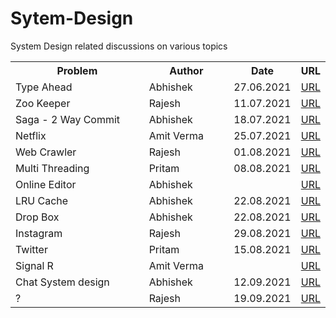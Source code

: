 # Sytem-Design
System Design related discussions on various topics

<html>
 <head>
   <meta name="google-site-verification" content="51-SvI8HZUI-LZeTLCLZ2elSKK68KLwNvjjvbIdbtf4" />
 </head>
 <body>

<table style="font-family: "Century Gothic", CenturyGothic, Geneva, AppleGothic, sans-serif;width:100%"> 
  <tr>
    <th width="50%">Problem</th>
    <th width="30%">Author</th>
    <th width="15%">Date</th>
   <th width="5%">URL</th>
  </tr>
  <tr>
    <td>Type Ahead</td>
    <td>Abhishek</td>
    <td>27.06.2021</td>
    <td><a href="https://docs.google.com/presentation/d/1TIzt0yAc1iWEE8CcNkTyuUt-Y40kdf4WdGfLT6nbLDE/edit?ts=60d82096#slide=id.gdde67998d7_0_6"  target="_blank">URL</a>
  </tr>
  <tr>
     <td>Zoo Keeper</td>
     <td>Rajesh</td>
     <td>11.07.2021</td>
     <td><a href=""  target="_blank">URL</a>
   </tr>
   <tr>
     <td>Saga - 2 Way Commit</td>
     <td>Abhishek</td>
     <td>18.07.2021</td>
     <td><a href=""  target="_blank">URL</a>
   </tr>
  <tr>
     <td>Netflix</td>
     <td>Amit Verma</td>
     <td>25.07.2021</td>
     <td><a href="https://docs.google.com/presentation/d/1qCh16fpK55amKB3iFrhcWY7OX7FXScQ2kCo-PEKp0ew/edit#slide=id.p1"  target="_blank">URL</a>
   </tr> 
   <tr>
     <td>Web Crawler</td>
     <td>Rajesh</td>
     <td>01.08.2021</td>
     <td><a href=""  target="_blank">URL</a>
   </tr> 
   <tr>
     <td>Multi Threading</td>
     <td>Pritam</td>
     <td>08.08.2021</td>
     <td><a href=""  target="_blank">URL</a>
   </tr> 
   <tr>
     <td>Online Editor</td>
     <td>Abhishek</td>
     <td></td>
     <td><a href=""  target="_blank">URL</a>
   </tr> 
   <tr>
     <td>LRU Cache</td>
     <td>Abhishek</td>
     <td>22.08.2021</td>
     <td><a href=""  target="_blank">URL</a>
   </tr> 
   <tr>
     <td>Drop Box</td>
     <td>Abhishek</td>
     <td>22.08.2021</td>
     <td><a href=""  target="_blank">URL</a>
   </tr> 
   <tr>
     <td>Instagram</td>
     <td>Rajesh</td>
     <td>29.08.2021</td>
     <td><a href=""  target="_blank">URL</a>
   </tr> 
   <tr>
     <td>Twitter</td>
     <td>Pritam</td>
     <td>15.08.2021</td>
     <td><a href=""  target="_blank">URL</a>
   </tr> 
   <tr>
     <td>Signal R</td>
     <td>Amit Verma</td>
     <td></td>
     <td><a href=""  target="_blank">URL</a>
   </tr>  
  <tr>
     <td>Chat System design</td>
     <td>Abhishek</td>
     <td>12.09.2021</td>
     <td><a href=""  target="_blank">URL</a>
   </tr> 
  <tr>
     <td>?</td>
     <td>Rajesh</td>
     <td>19.09.2021</td>
     <td><a href=""  target="_blank">URL</a>
   </tr> 
   </table>
 </body>
</html>
